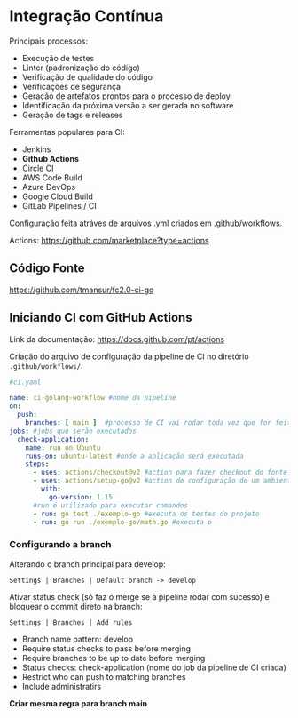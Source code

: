 # Integração Contínua

Principais processos:

- Execução de testes
- Linter (padronização do código)
- Verificação de qualidade do código
- Verificações de segurança
- Geração de artefatos prontos para o processo de deploy
- Identificação da próxima versão a ser gerada no software
- Geração de tags e releases

Ferramentas populares para CI:

- Jenkins
- **Github Actions**
- Circle CI
- AWS Code Build
- Azure DevOps
- Google Cloud Build
- GitLab Pipelines / CI

Configuração feita atráves de arquivos .yml criados em .github/workflows.

Actions: https://github.com/marketplace?type=actions

## Código Fonte

https://github.com/tmansur/fc2.0-ci-go

## Iniciando CI com GitHub Actions

Link da documentação: https://docs.github.com/pt/actions

Criação do arquivo de configuração da pipeline de CI no diretório `.github/workflows/`.

```YAML
#ci.yaml

name: ci-golang-workflow #nome da pipeline
on:
  push:
    branches: [ main ]  #processo de CI vai rodar toda vez que for feito um push na branch main
jobs: #jobs que serão executados
  check-application:
    name: run on Ubuntu
    runs-on: ubuntu-latest #onde a aplicação será executada
    steps:
      - uses: actions/checkout@v2 #action para fazer checkout do fonte a ser utilizado
      - uses: actions/setup-go@v2 #action de configuração de um ambiente com Golang
        with:
          go-version: 1.15
      #run é utilizado para executar comandos
      - run: go test ./exemplo-go #executa os testes do projeto
      - run: go run ./exemplo-go/math.go #executa o
```

### Configurando a branch

Alterando o branch principal para develop:

`Settings | Branches | Default branch -> develop`

Ativar status check (só faz o merge se a pipeline rodar com sucesso) e bloquear o commit direto na branch:

`Settings | Branches | Add rules`

- Branch name pattern: develop
- Require status checks to pass before merging
- Require branches to be up to date before merging
- Status checks: check-application (nome do job da pipeline de CI criada)
- Restrict who can push to matching branches
- Include administratirs

**Criar mesma regra para branch main**
